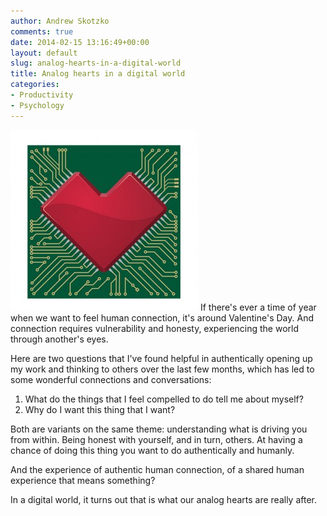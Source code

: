 ```yaml
---
author: Andrew Skotzko
comments: true
date: 2014-02-15 13:16:49+00:00
layout: default
slug: analog-hearts-in-a-digital-world
title: Analog hearts in a digital world
categories:
- Productivity
- Psychology
---
```


<img class="center" src="/images/2014/02/digital_heart-300x289.jpg" alt="">
If there's ever a time of year when we want to feel human connection, it's around Valentine's Day. And connection requires vulnerability and honesty, experiencing the world through another's eyes.

Here are two questions that I've found helpful in authentically opening up my work and thinking to others over the last few months, which has led to some wonderful connections and conversations:

  1. What do the things that I feel compelled to do tell me about myself?
  1. Why do I want this thing that I want?

Both are variants on the same theme: understanding what is driving you from within. Being honest with yourself, and in turn, others. At having a chance of doing this thing you want to do authentically and humanly.

And the experience of authentic human connection, of a shared human experience that means something?

In a digital world, it turns out that is what our analog hearts are really after.
